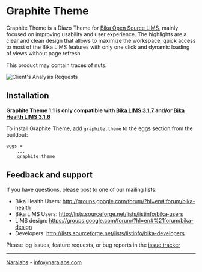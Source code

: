 Graphite Theme
==============

Graphite Theme is a Diazo Theme for [Bika Open Source LIMS](https://github.com/bikalabs/Bika-LIMS), mainly focused on improving usability and user experience. The highlights are a clear and clean design that allows to maximize the workspace, quick access to most of the Bika LIMS features with only one click and dynamic loading of views without page refresh.

This product may contain traces of nuts.

![Client's Analysis Requests](https://github.com/naralabs/graphite.theme/blob/master/screenshots/client_analysisrequests.png)

Installation
------------

**Graphite Theme 1.1 is only compatible with [Bika LIMS 3.1.7](https://github.com/bikalabs/Bika-LIMS) and/or [Bika Health LIMS 3.1.6](https://github.com/bikalabs/bika.health)**

To install Graphite Theme, add ``graphite.theme`` to the eggs section from the buildout:

    eggs =
        ...
        graphite.theme


Feedback and support
--------------------

If you have questions, please post to one of our mailing lists:

* Bika Health Users: http://groups.google.com/forum/?hl=en#!forum/bika-health
* Bika LIMS Users: http://lists.sourceforge.net/lists/listinfo/bika-users
* LIMS design: https://groups.google.com/forum/?hl=en#%21forum/bika-design
* Developers: http://lists.sourceforge.net/lists/listinfo/bika-developers

Please log issues, feature requests, or bug reports in the [issue tracker](http://jira.bikalabs.com/)

***

[Naralabs](http://naralabs.com) - info@naralabs.com
